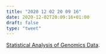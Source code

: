 ```yaml
---
title: "2020 12 02 20 09 16"
date: 2020-12-02T20:09:16+01:00
draft: false
type: "tweet"
---
```

[Statistical Analysis of Genomics Data](https://online.stat.psu.edu/stat555/).
